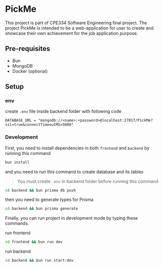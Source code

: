# PickMe
This project is part of CPE334 Software Engineering final project. The project PickMe is intended to be a web-application for user to create and showcase their own achievement for the job application purpose.

## Pre-requisites
- Bun
- MongoDB
- Docker (optional)

## Setup
### env
create `.env` file inside backend folder with following code
```
DATABASE_URL = "mongodb://<name>:<password>@localhost:27017/PickMe?ssl=true&connectTimeoutMS=5000"
```

### Development
First, you need to install dependencies in both `frontend` and `backend` by running this command

```bash
bun install
```

and you need to run this command to create database and its tables

> You must create `.env` in backend folder before running this command

```bash
cd backend && bun prisma db push
```

then you need to generate types for Prisma

```bash
cd backend && bun prisma generate
```

Finally, you can run project in development mode by typing these commands.

run frontend

```bash
cd frontend && bun run dev
```

run backend

```bash
cd backend && bun run start:dev
```
